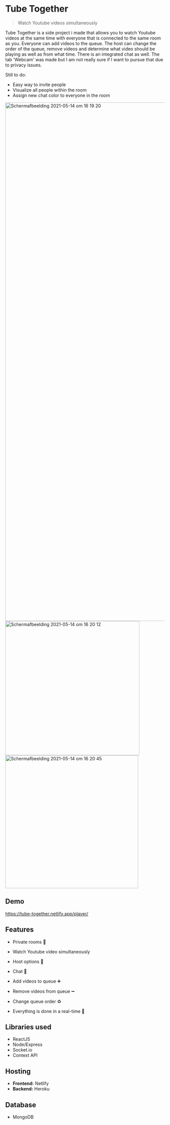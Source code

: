 # Tube Together
> Watch Youtube videos simultaneously

Tube Together is a side project i made that allows you to watch Youtube videos at the same time with everyone that is connected to the same room as you. Everyone can add videos to the queue. The host can change the order of the queue, remove videos and determine what video should be playing as well as from what time. There is an integrated chat as well. The tab 'Webcam' was made but I am not really sure if I want to pursue that due to privacy issues.

Still to do:
* Easy way to invite people
* Visualize all people within the room
* Assign new chat color to everyone in the room

<img width="1638" alt="Schermafbeelding 2021-05-14 om 16 19 20" src="https://user-images.githubusercontent.com/73937734/118285652-fbc3a680-b4d1-11eb-9263-b673610c4137.png">

<img width="424" alt="Schermafbeelding 2021-05-14 om 16 20 12" src="https://user-images.githubusercontent.com/73937734/118285674-0120f100-b4d2-11eb-9fa6-35d9f5bdce32.png">
<img width="420" alt="Schermafbeelding 2021-05-14 om 16 20 45" src="https://user-images.githubusercontent.com/73937734/118285675-01b98780-b4d2-11eb-9f9c-c8c33a63f9eb.png">

## Demo
https://tube-together.netlify.app/player/

## Features
* Private rooms :key:
* Watch Youtube video simultaneously
* Host options :crown:
* Chat :speech_balloon:
* Add videos to queue :heavy_plus_sign:
* Remove videos from queue :heavy_minus_sign:
* Change queue order :recycle:

* Everything is done in a real-time :dancers:

## Libraries used
* ReactJS
* Node/Express
* Socket.io
* Context API

## Hosting
* **Frontend:** Netlify
* **Backend:** Heroku

## Database
* MongoDB
